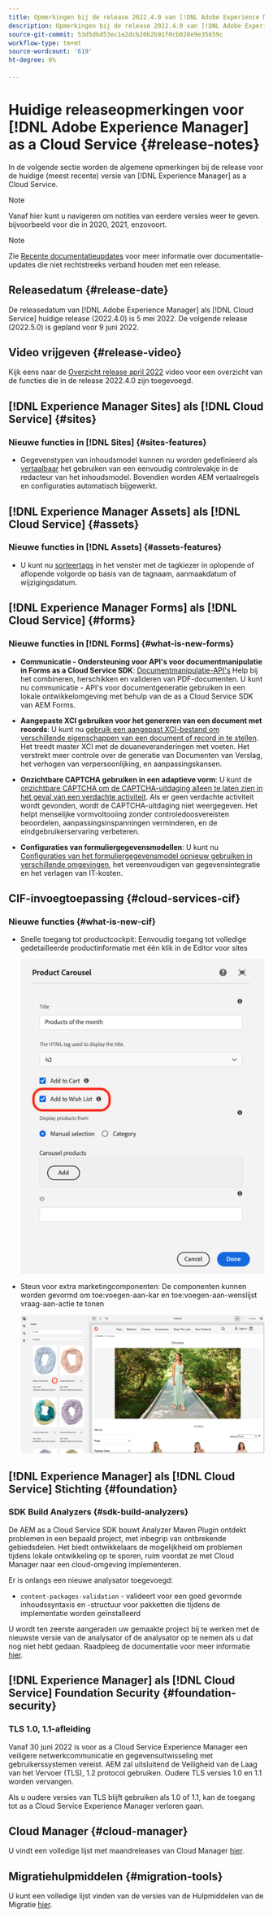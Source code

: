 ```yaml
---
title: Opmerkingen bij de release 2022.4.0 van [!DNL Adobe Experience Manager] as a Cloud Service.
description: Opmerkingen bij de release 2022.4.0 van [!DNL Adobe Experience Manager] as a Cloud Service.
source-git-commit: 53d5dbd53ec1e2dcb20b2b91f0cb020e9e35659c
workflow-type: tm+mt
source-wordcount: '619'
ht-degree: 0%

---
```



# Huidige releaseopmerkingen voor [!DNL Adobe Experience Manager] as a Cloud Service {#release-notes}

In de volgende sectie worden de algemene opmerkingen bij de release voor de huidige (meest recente) versie van [!DNL Experience Manager] as a Cloud Service.

>[!NOTE]
>
>Vanaf hier kunt u navigeren om notities van eerdere versies weer te geven. bijvoorbeeld voor die in 2020, 2021, enzovoort.

>[!NOTE]
>
>Zie [Recente documentatieupdates](https://experienceleague.adobe.com/docs/experience-manager-release-information/aem-release-updates/doc-updates/documentation-updates.html) voor meer informatie over documentatie-updates die niet rechtstreeks verband houden met een release.

## Releasedatum {#release-date}

De releasedatum van [!DNL Adobe Experience Manager] als [!DNL Cloud Service] huidige release (2022.4.0) is 5 mei 2022.
De volgende release (2022.5.0) is gepland voor 9 juni 2022.

## Video vrijgeven {#release-video}

Kijk eens naar de [Overzicht release april 2022](https://video.tv.adobe.com/v/342612?quality=12) video voor een overzicht van de functies die in de release 2022.4.0 zijn toegevoegd.

## [!DNL Experience Manager Sites] als [!DNL Cloud Service] {#sites}

### Nieuwe functies in [!DNL Sites] {#sites-features}

* Gegevenstypen van inhoudsmodel kunnen nu worden gedefinieerd als [vertaalbaar](/help/assets/content-fragments/content-fragments-models.md#properties) het gebruiken van een eenvoudig controlevakje in de redacteur van het inhoudsmodel. Bovendien worden AEM vertaalregels en configuraties automatisch bijgewerkt.

## [!DNL Experience Manager Assets] als [!DNL Cloud Service] {#assets}

### Nieuwe functies in [!DNL Assets] {#assets-features}

* U kunt nu [sorteertags](/help/assets/organize-assets.md#use-tags-to-organize-assets) in het venster met de tagkiezer in oplopende of aflopende volgorde op basis van de tagnaam, aanmaakdatum of wijzigingsdatum.


## [!DNL Experience Manager Forms] als [!DNL Cloud Service] {#forms}

### Nieuwe functies in [!DNL Forms] {#what-is-new-forms}

* **Communicatie - Ondersteuning voor API&#39;s voor documentmanipulatie in Forms as a Cloud Service SDK**: [Documentmanipulatie-API&#39;s](/help/forms/aem-forms-cloud-service-communications.md) Help bij het combineren, herschikken en valideren van PDF-documenten. U kunt nu communicatie - API&#39;s voor documentgeneratie gebruiken in een lokale ontwikkelomgeving met behulp van de as a Cloud Service SDK van AEM Forms.

* **Aangepaste XCI gebruiken voor het genereren van een document met records**: U kunt nu [gebruik een aangepast XCI-bestand om verschillende eigenschappen van een document of record in te stellen](/help/forms/generate-document-of-record-for-non-xfa-based-adaptive-forms.md#use-a-custom-xci-file). Het treedt master XCI met de douaneveranderingen met voeten. Het verstrekt meer controle over de generatie van Documenten van Verslag, het verhogen van verpersoonlijking, en aanpassingskansen.

* **Onzichtbare CAPTCHA gebruiken in een adaptieve vorm**: U kunt de [onzichtbare CAPTCHA om de CAPTCHA-uitdaging alleen te laten zien in het geval van een verdachte activiteit](/help/forms/captcha-adaptive-forms.md). Als er geen verdachte activiteit wordt gevonden, wordt de CAPTCHA-uitdaging niet weergegeven. Het helpt menselijke vormvoltooiing zonder controledoosvereisten beoordelen, aanpassingsinspanningen verminderen, en de eindgebruikerservaring verbeteren.

* **Configuraties van formuliergegevensmodellen**: U kunt nu [Configuraties van het formuliergegevensmodel opnieuw gebruiken in verschillende omgevingen](/help/forms/create-form-data-models.md#runmode-specific-context-aware-config), het vereenvoudigen van gegevensintegratie en het verlagen van IT-kosten.

## CIF-invoegtoepassing {#cloud-services-cif}

### Nieuwe functies {#what-is-new-cif}

* Snelle toegang tot productcockpit: Eenvoudig toegang tot volledige gedetailleerde productinformatie met één klik in de Editor voor sites

   ![Enable wishlist](/help/assets/CIF/enable-wishlist.png)

* Steun voor extra marketingcomponenten: De componenten kunnen worden gevormd om toe:voegen-aan-kar en toe:voegen-aan-wenslijst vraag-aan-actie te tonen

   ![Snelkoppeling naar productcockpit in Sites-editor](/help/assets/CIF/sites-editor-shortcut-to-cockpit.png)

## [!DNL Experience Manager] als [!DNL Cloud Service] Stichting {#foundation}

### SDK Build Analyzers {#sdk-build-analyzers}

De AEM as a Cloud Service SDK bouwt Analyzer Maven Plugin ontdekt problemen in een bepaald project, met inbegrip van ontbrekende gebiedsdelen. Het biedt ontwikkelaars de mogelijkheid om problemen tijdens lokale ontwikkeling op te sporen, ruim voordat ze met Cloud Manager naar een cloud-omgeving implementeren.

Er is onlangs een nieuwe analysator toegevoegd:

* `content-packages-validation` - valideert voor een goed gevormde inhoudssyntaxis en -structuur voor pakketten die tijdens de implementatie worden geïnstalleerd

U wordt ten zeerste aangeraden uw gemaakte project bij te werken met de nieuwste versie van de analysator of de analysator op te nemen als u dat nog niet hebt gedaan. Raadpleeg de documentatie voor meer informatie [hier](https://experienceleague.adobe.com/docs/experience-manager-core-components/using/developing/archetype/build-analyzer-maven-plugin.html).

## [!DNL Experience Manager] als [!DNL Cloud Service] Foundation Security {#foundation-security}

### TLS 1.0, 1.1-afleiding

Vanaf 30 juni 2022 is voor as a Cloud Service Experience Manager een veiligere netwerkcommunicatie en gegevensuitwisseling met gebruikerssystemen vereist. AEM zal uitsluitend de Veiligheid van de Laag van het Vervoer (TLS), 1.2 protocol gebruiken. Oudere TLS versies 1.0 en 1.1 worden vervangen.

Als u oudere versies van TLS blijft gebruiken als 1.0 of 1.1, kan de toegang tot as a Cloud Service Experience Manager verloren gaan.

## Cloud Manager {#cloud-manager}

U vindt een volledige lijst met maandreleases van Cloud Manager [hier](/help/implementing/cloud-manager/release-notes-cloud-manager/release-notes-cm-current.md).

## Migratiehulpmiddelen {#migration-tools}

U kunt een volledige lijst vinden van de versies van de Hulpmiddelen van de Migratie [hier](/help/journey-migration/release-notes/release-notes-migration-tools-current.md).
